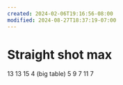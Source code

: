 ```yaml
---
created: 2024-02-06T19:16:56-08:00
modified: 2024-08-27T18:37:19-07:00
---
```


# Straight shot max

13
13
15
4 (big table)
5
9
7
11
7
